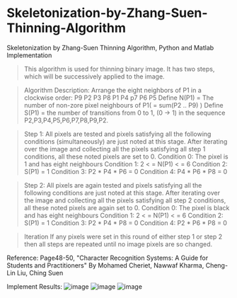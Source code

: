 Skeletonization-by-Zhang-Suen-Thinning-Algorithm
================================================
Skeletonization by Zhang-Suen Thinning Algorithm, Python and Matlab Implementation
> This algorithm is used for thinning binary image. It has two steps, which will be successively applied to the image.

> Algorithm Description:
> Arrange the eight neighbors of P1 in a clockwise order:
>    P9 P2 P3
>    P8 P1 P4
>    p7 P6 P5
> Define N(P1) = The number of non-zore pixel neighbours of P1( = sum(P2 .. P9) )
> Define S(P1) = the number of transitions from 0 to 1, (0 -> 1) in the sequence P2,P3,P4,P5,P6,P7,P8,P9,P2.

> Step 1:
>All pixels are tested and pixels satisfying all the following conditions (simultaneously) are just noted at this stage. After iterating over the image and collecting all the pixels satisfying all step 1 conditions, all these noted pixels are set to 0.
>   Condition 0: The pixel is 1 and has eight neighbours
>   Condition 1: 2 < = N(P1) < = 6
>   Condition 2: S(P1) = 1
>   Condition 3: P2 * P4 * P6 = 0
>   Condition 4: P4 * P6 * P8 = 0

> Step 2:
> All pixels are again tested and pixels satisfying all the following conditions are just noted at this stage. After iterating over the image and collecting all the pixels satisfying all step 2 conditions, all these noted pixels are again set to 0.
>   Condition 0: The pixel is black and has eight neighbours
>   Condition 1: 2 < = N(P1) < = 6
>   Condition 2: S(P1) = 1
>   Condition 3: P2 * P4 * P8 = 0
>   Condition 4: P2 * P6 * P8 = 0

> Iteration
> If any pixels were set in this round of either step 1 or step 2 then all steps are repeated until no image pixels are so changed.

Reference:
Page48-50, "Character Recognition Systems: A Guide for Students and Practitioners" By Mohamed Cheriet, Nawwaf Kharma, Cheng-Lin Liu, Ching Suen

Implement Results:
![image](https://github.com/linbojin/Skeletonization-by-Zhang-Suen-Thinning-Algorithm/blob/master/results/test1.jpg)
![image](https://github.com/linbojin/Skeletonization-by-Zhang-Suen-Thinning-Algorithm/blob/master/results/test2.jpg)
![image](https://github.com/linbojin/Skeletonization-by-Zhang-Suen-Thinning-Algorithm/blob/master/results/test4.jpg)




